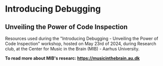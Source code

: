 # Introducing Debugging 
## Unveiling the Power of Code Inspection
Resources used during the "Introducing Debugging - Unveiling the Power of Code Inspection" workshop, hosted on May 23rd of 2024, during Research club, at the Center for Music in the Brain (MIB) - Aarhus University.

<b>To read more about MIB's researc:<b>
https://musicinthebrain.au.dk


